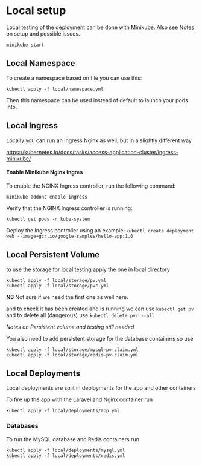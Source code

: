 # Local setup

Local testing of the deployment can be done with Minikube. Also see [Notes](Notes.md) on setup and possible issues.

```
minikube start
```

## Local Namespace

To create a namespace based on file you can use this:

```
kubectl apply -f local/namespace.yml
```

Then this namespace can be used instead of default to launch your pods into.

## Local Ingress

Locally you can run an Ingress Nginx as well, but in a slightly different way

https://kubernetes.io/docs/tasks/access-application-cluster/ingress-minikube/

#### Enable Minikube Nginx Ingres 
To enable the NGINX Ingress controller, run the following command:

`minikube addons enable ingress`

Verify that the NGINX Ingress controller is running:

`kubectl get pods -n kube-system`

Deploy the Ingress controller using an example: `kubectl create deployment web --image=gcr.io/google-samples/hello-app:1.0`

## Local Persistent Volume

to use the storage for local testing apply the one in local directory 

```
kubectl apply -f local/storage/pv.yml
kubectl apply -f local/storage/pvc.yml
```

**NB** Not sure if we need the first one as well here.

and to check it has been created and is running we can use `kubectl get pv` and to delete all (dangerous) use `kubectl delete pvc --all`

*Notes on Persistent volume and testing still needed*

You also need to add persistent storage for the database containers so use

```
kubectl apply -f local/storage/mysql-pv-claim.yml
kubectl apply -f local/storage/redis-pv-claim.yml
```

## Local Deployments 

Local deployments are split in deployments for the app and other containers

To fire up the app with the Laravel and Nginx container run

```
kubectl apply -f local/deployments/app.yml
```

### Databases

To run the MySQL database and Redis containers run

````
kubectl apply -f local/deployments/mysql.yml
kubectl apply -f local/deployments/redis.yml
```
